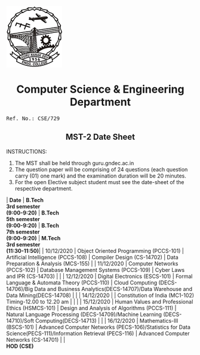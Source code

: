 ![Display picture](gneLogo.jpg)
<center>
<h1>Computer Science & Engineering Department</h1>
</center>

<pre>Ref. No.: CSE/729                                                                                 Dated: 4.12.2020</pre>

<center><h2>MST-2 Date Sheet</h2></center>

INSTRUCTIONS:
1.	The MST shall be held through guru.gndec.ac.in
2.	The question paper will be comprising of 24 questions (each question carry (01) one mark) and the examination duration will be 20 minutes.
3.	For the open Elective subject student must see the date-sheet of the respective department.

| **Date** | **B.Tech <br/>3rd semester<br/>(9:00-9:20)** | **B.Tech <br/>5th semester <br/>(9:00-9:20)** | **B.Tech <br/>7th semester <br/>(9:00-9:20)** | **M.Tech <br/>3rd semester <br/>(11:30-11:50)**|
| 10/12/2020 | Object Oriented Programming (PCCS-101) | Artificial Intelligence (PCCS-108) | Compiler Design (CS-14702) | Data Preparation & Analysis (MCS-155) |
| 11/12/2020 | Computer Networks (PCCS-102) | Database Management Systems (PCCS-109) | Cyber Laws and IPR (CS-14703) | |
| 12/12/2020 | Digital Electronics (ESCS-101) | Formal Language & Automata Theory (PCCS-110) | Cloud Computing (DECS-14706)/Big Data and Business Analytics(DECS-14707)/Data Warehouse and Data Mining(DECS-14708) | |
| 14/12/2020 | | Constitution of India (MC1-102) Timing-12.00 to 12.20 am | | |
| 15/12/2020 | Human Values and Professional Ethics (HSMCS-101) | Design and Analysis of Algorithms (PCCS-111) | Natural Language Processing (DECS-14709)/Machine Learning (DECS-14710)/Soft Computing(DECS-14713) | |
| 16/12/2020 | Mathematics-III (BSCS-101) | Advanced Computer Networks (PECS-106)/Statistics for Data Science(PECS-111)/Information Retrieval (PECS-116) | Advanced Computer Networks (CS-14701) | |
<br/>
**HOD (CSE)**


		
	

	


